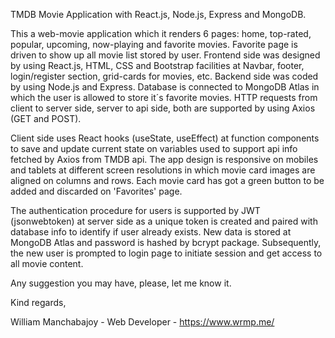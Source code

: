 TMDB Movie Application with React.js, Node.js, Express and MongoDB.

This a web-movie application which it renders 6 pages: home, top-rated, popular, upcoming, now-playing and favorite movies. Favorite page is driven to show up all movie list stored by user.
Frontend side was designed by using React.js, HTML, CSS and Bootstrap facilities at Navbar, footer, login/register section, grid-cards for movies, etc. Backend side was coded by using Node.js and Express. 
Database is connected to MongoDB Atlas in which the user is allowed to store it´s favorite movies. HTTP requests from client to server side, server to api side, both are supported by using Axios (GET and POST). 

Client side uses React hooks (useState, useEffect) at function components to save and update current state on variables used to support api info fetched by Axios from TMDB api. The app design is
responsive on mobiles and tablets at different screen resolutions in which movie card images are aligned on columns and rows. Each movie card has got a green button to be added and discarded
on 'Favorites' page.

The authentication procedure for users is supported by JWT (jsonwebtoken) at server side as a unique token is created and paired with database info to identify if user already
exists. New data is stored at MongoDB Atlas and password is hashed by bcrypt package. Subsequently, the new user is prompted to login page to initiate session and get 
access to all movie content. 

Any suggestion you may have, please, let me know it.

Kind regards,

William Manchabajoy - 
Web Developer - 
https://www.wrmp.me/
  
